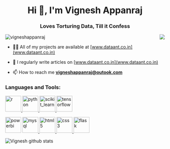 
<h1 align="center">Hi 👋, I'm Vignesh Appanraj</h1>
<h3 align="center">Loves Torturing Data, Till it Confess</h3>
<img  align='right' src="https://i.ibb.co/vXc57jV/chair.jpg">

<p align="left"> <img src="https://komarev.com/ghpvc/?username=vigneshappanraj&label=Profile%20views&color=0e75b6&style=flat" alt="vigneshappanraj" /> </p>

- 👨‍💻 All of my projects are available at [www.dataant.co.in](www.dataant.co.in)

- 📝 I regularly write articles on [www.dataant.co.in](www.dataant.co.in)

- 📫 How to reach me **vigneshappanraj@outook.com**


<h3 align="left">Languages and Tools:</h3>
<p align="left"> 
  <a href="https://www.r-project.org/" target="_blank"> <img src="https://www.r-project.org/logo/Rlogo.svg" alt="r" width="50" height="50"/> </a> 
  <a href="https://www.python.org" target="_blank"> <img src="https://upload.wikimedia.org/wikipedia/commons/c/c3/Python-logo-notext.svg" alt="python" width="50" height="50"/> </a> 
  <a href="https://scikit-learn.org/" target="_blank"> <img src="https://upload.wikimedia.org/wikipedia/commons/0/05/Scikit_learn_logo_small.svg" alt="scikit_learn" width="50" height="50"/> </a> 
  <a href="https://www.tensorflow.org" target="_blank"> <img src="https://www.vectorlogo.zone/logos/tensorflow/tensorflow-icon.svg" alt="tensorflow" width="50" height="50"/> </a> </p>
  <a href="http://seekvectorlogo.com/power-bi-vector-logo-svg/" target="_blank"><img src="http://seekvectorlogo.com/wp-content/uploads/2018/12/power-bi-vector-logo.png" alt="powerbi" width="50" height="50"/></a>
  <a href="https://www.mysql.com/" target="_blank"> <img src="https://www.vectorlogo.zone/logos/mysql/mysql-ar21.svg" alt="mysql" width="50" height="50"/> </a>  
  <a href="https://www.w3.org/html/" target="_blank"> <img src="https://devicons.github.io/devicon/devicon.git/icons/html5/html5-original-wordmark.svg" alt="html5" width="50" height="50"/> </a> 
  <a href="https://www.w3schools.com/css/" target="_blank"> <img src="https://devicons.github.io/devicon/devicon.git/icons/css3/css3-original-wordmark.svg" alt="css3" width="50" height="50"/> </a> 
  <a href="https://flask.palletsprojects.com/" target="_blank"> <img src="https://www.vectorlogo.zone/logos/pocoo_flask/pocoo_flask-icon.svg" alt="flask" width="50" height="50"/> </a> 

  
  
  


  
  
  
  



![Vignesh github stats](https://github-readme-stats.vercel.app/api?username=vigneshappanraj&bg_color=30,e96443,904e95&title_color=fff&text_color=fff)
